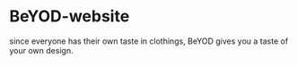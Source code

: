# BeYOD-website
since everyone has their own taste in clothings, BeYOD gives you a taste of your own design.
